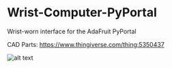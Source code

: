 # Wrist-Computer-PyPortal

Wrist-worn interface for the AdaFruit PyPortal

CAD Parts: https://www.thingiverse.com/thing:5350437

![alt text](https://github.com/booman171/Wrist-Computer-PyPortal/blob/main/IMG_0443.JPG?raw=true)
